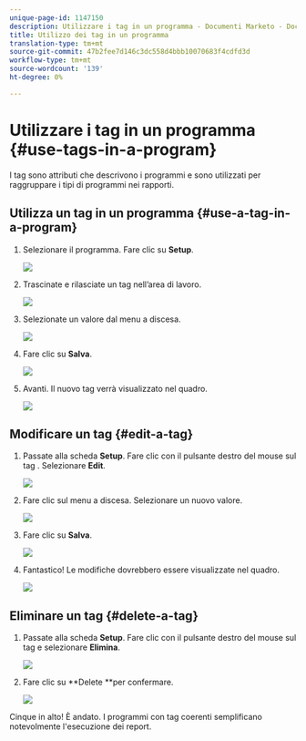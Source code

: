 ```yaml
---
unique-page-id: 1147150
description: Utilizzare i tag in un programma - Documenti Marketo - Documentazione del prodotto
title: Utilizzo dei tag in un programma
translation-type: tm+mt
source-git-commit: 47b2fee7d146c3dc558d4bbb10070683f4cdfd3d
workflow-type: tm+mt
source-wordcount: '139'
ht-degree: 0%

---
```



# Utilizzare i tag in un programma {#use-tags-in-a-program}

I tag sono attributi che descrivono i programmi e sono utilizzati per raggruppare i tipi di programmi nei rapporti.

## Utilizza un tag in un programma {#use-a-tag-in-a-program}

1. Selezionare il programma. Fare clic su **Setup**.

   ![](assets/image2014-9-23-15-3a45-3a0.png)

1. Trascinate e rilasciate un tag nell’area di lavoro.

   ![](assets/image2014-9-23-15-3a45-3a13.png)

1. Selezionate un valore dal menu a discesa.

   ![](assets/image2014-9-23-15-3a45-3a30.png)

1. Fare clic su **Salva**.

   ![](assets/image2014-9-23-15-3a45-3a36.png)

1. Avanti. Il nuovo tag verrà visualizzato nel quadro.

   ![](assets/image2014-9-23-15-3a45-3a47.png)

## Modificare un tag {#edit-a-tag}

1. Passate alla scheda **Setup**. Fare clic con il pulsante destro del mouse sul tag . Selezionare **Edit**.

   ![](assets/image2014-9-23-15-3a45-3a53.png)

1. Fare clic sul menu a discesa. Selezionare un nuovo valore.

   ![](assets/image2014-9-23-15-3a46-3a12.png)

1. Fare clic su **Salva**.

   ![](assets/image2014-9-23-15-3a46-3a25.png)

1. Fantastico! Le modifiche dovrebbero essere visualizzate nel quadro.

   ![](assets/image2014-9-23-15-3a46-3a35.png)

## Eliminare un tag {#delete-a-tag}

1. Passate alla scheda **Setup**. Fare clic con il pulsante destro del mouse sul tag e selezionare **Elimina**.

   ![](assets/image2014-9-23-15-3a46-3a55.png)

1. Fare clic su **Delete **per confermare.

   ![](assets/image2014-9-23-15-3a47-3a8.png)

Cinque in alto! È andato. I programmi con tag coerenti semplificano notevolmente l&#39;esecuzione dei report.
